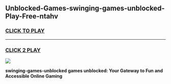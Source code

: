 
## Unblocked-Games-swinging-games-unblocked-Play-Free-ntahv
<h3>
<a href="https://premium76.site?title=swinging-games-unblocked&ref=23A">CLICK TO PLAY</a></h3>
<hr>

<h3>
<a href="https://premium76.site?title=swinging-games-unblocked&ref=23A">CLICK 2 PLAY</a>
  
</h3>

<a href="https://premium76.site?title=swinging-games-unblocked&ref=23A"><img src="https://clearcache.store/games.png"></a>


**swinging-games-unblocked games unblocked: Your Gateway to Fun and Accessible Online Gaming**
